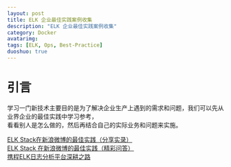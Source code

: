 ```yaml
---
layout: post
title: ELK 企业最佳实践案例收集
description: "ELK 企业最佳实践案例收集"
category: Docker
avatarimg:
tags: [ELK, Ops, Best-Practice]
duoshuo: true
---
```


# 引言
学习一门新技术主要目的是为了解决企业生产上遇到的需求和问题，我们可以先从业界企业的最佳实践中学习参考，  
看看别人是怎么做的，然后再结合自己的实际业务和问题来实施。


[ELK Stack在新浪微博的最佳实践（分享实录）](http://mp.weixin.qq.com/s?__biz=MzA4Nzg5Nzc5OA==&mid=205440426&idx=1&sn=877848810e1817963f39bb33f06a63af&scene=4)  
[ELK Stack 在新浪微博的最佳实践（精彩问答）](http://mp.weixin.qq.com/s?__biz=MzA4Nzg5Nzc5OA==&mid=205480970&idx=1&sn=b8bc2e5f147b6683ce2a24506b139c4e&scene=4#wechat_redirect)  
[携程ELK日志分析平台深耕之路](http://techshow.ctrip.com/archives/1042.html)  
